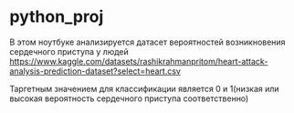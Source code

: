 # python_proj
В этом ноутбуке анализируется датасет вероятностей возникновения сердечного приступа у людей
https://www.kaggle.com/datasets/rashikrahmanpritom/heart-attack-analysis-prediction-dataset?select=heart.csv

Таргетным значением для классификации является 0 и 1(низкая или высокая вероятность сердечного приступа соответственно)
